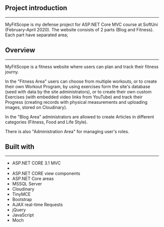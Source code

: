 <h2>Project introduction</h2>
<hr>
<p>MyFitScope is my defense project for ASP.NET Core MVC course at SoftUni (February-April 2020). The website consists of 2 parts (Blog and Fitness). Each part have 
separated area;</p>
<h2>Overview</h2>
<hr>
<p>MyFitScope is a fitness website where users can plan and track their fitness journy.</p> 

<p>In the "Fitness Area" users can choose from multiple workouts, or to create their own Workout Program, by using exercises form the site's database (seed with data by the site administrators), or to create their own custom Exercises (with embedded 
video links from YouTube) and track their Progress (creating records with physical measurements and uploading images, stored on Cloudinary).</p>

<p>In the "Blog Area" administrators are allowed to create Articles in different categories (Fitness, Food and Life Style).</p>
 
<p>There is also "Administration Area" for managing user's roles.</p>

<h2>Built with</h2>
<hr>
<ul>
  <li>ASP.NET CORE 3.1 MVC</li>
  <li></li>
  <li>ASP.NET CORE view components</li>
  <li>ASP.NET Core areas</li>
  <li>MSSQL Server</li>
  <li>Cloudinary</li>
  <li>TinyMCE</li>
  <li>Bootstrap</li>
  <li>AJAX real-time Requests</li>
  <li>jQuery</li>
  <li>JavaScript</li>
  <li>Moch</li>
 </ul>
